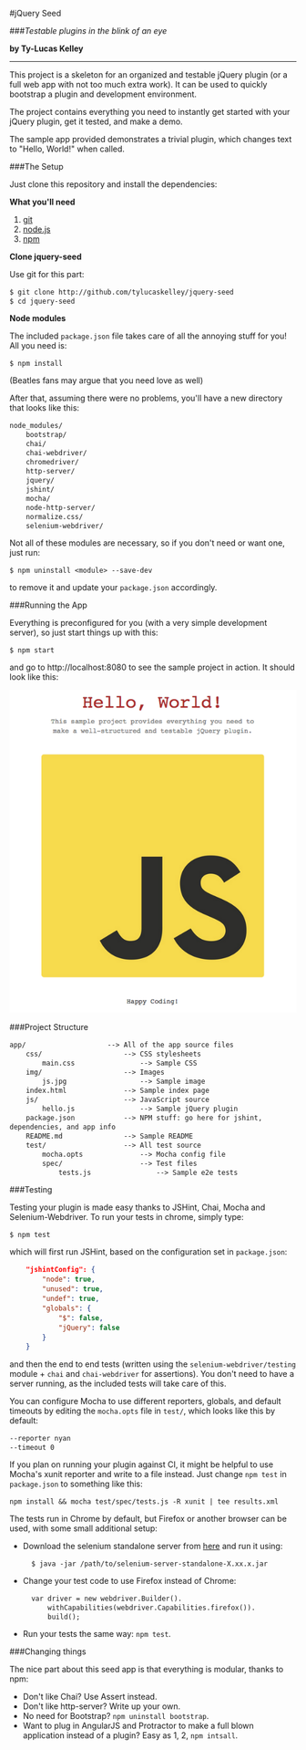 #jQuery Seed

###*Testable plugins in the blink of an eye*

**by Ty-Lucas Kelley**

---

This project is a skeleton for an organized and testable jQuery plugin (or a full web app with not too much extra work). 
It can be used to quickly bootstrap a plugin and development environment.

The project contains everything you need to instantly get started with your jQuery plugin, get it tested, and make a demo.

The sample app provided demonstrates a trivial plugin, which changes text to "Hello, World!" when called.

###The Setup

Just clone this repository and install the dependencies:

**What you'll need**

1. [git](http://git-scm.com/)
2. [node.js](http://nodejs.org/)
3. [npm](https://www.npmjs.org/)

**Clone jquery-seed**

Use git for this part:

    $ git clone http://github.com/tylucaskelley/jquery-seed
    $ cd jquery-seed

**Node modules**

The included `package.json` file takes care of all the annoying stuff for you! All you need is:

    $ npm install
    
(Beatles fans may argue that you need love as well)

After that, assuming there were no problems, you'll have a new directory that looks like this:

    node_modules/
        bootstrap/
        chai/
        chai-webdriver/
        chromedriver/
        http-server/
        jquery/
        jshint/
        mocha/
        node-http-server/
        normalize.css/
        selenium-webdriver/
        
Not all of these modules are necessary, so if you don't need or want one, just run:

    $ npm uninstall <module> --save-dev

to remove it and update your `package.json` accordingly.

###Running the App

Everything is preconfigured for you (with a very simple development server), so just start things up with this:

    $ npm start
    
and go to http://localhost:8080 to see the sample project in action. It should look like this:

![screenshot](./screenshot.png)

###Project Structure

    app/                    --> All of the app source files
        css/                    --> CSS stylesheets
            main.css                --> Sample CSS
        img/                    --> Images
            js.jpg                  --> Sample image
        index.html              --> Sample index page
        js/                     --> JavaScript source
            hello.js                --> Sample jQuery plugin
        package.json            --> NPM stuff: go here for jshint, dependencies, and app info
        README.md               --> Sample README
        test/                   --> All test source
            mocha.opts              --> Mocha config file
            spec/                   --> Test files
                tests.js                --> Sample e2e tests
                
###Testing

Testing your plugin is made easy thanks to JSHint, Chai, Mocha and Selenium-Webdriver. To run your tests in chrome, simply type:

    $ npm test
    
which will first run JSHint, based on the configuration set in `package.json`:

```json
    "jshintConfig": {
        "node": true,
        "unused": true,
        "undef": true,
        "globals": {
            "$": false,
            "jQuery": false
        }
    }
```

and then the end to end tests (written using the `selenium-webdriver/testing` module + `chai` and `chai-webdriver` for assertions). 
You don't need to have a server running, as the included tests will take care of this.

You can configure Mocha to use different reporters, globals, and default timeouts by editing the `mocha.opts` file in `test/`, which looks like this by default:

    --reporter nyan
    --timeout 0
    
If you plan on running your plugin against CI, it might be helpful to use Mocha's xunit reporter and write to a file instead. Just change `npm test` in `package.json` to something like this:

    npm install && mocha test/spec/tests.js -R xunit | tee results.xml

The tests run in Chrome by default, but Firefox or another browser can be used, with some small additional setup:

* Download the selenium standalone server from [here](http://selenium-release.storage.googleapis.com/index.html) and run it using:

        $ java -jar /path/to/selenium-server-standalone-X.xx.x.jar
     
* Change your test code to use Firefox instead of Chrome:

        var driver = new webdriver.Builder().
            withCapabilities(webdriver.Capabilities.firefox()).
            build();
     
* Run your tests the same way: `npm test`.

###Changing things

The nice part about this seed app is that everything is modular, thanks to npm:

* Don't like Chai? Use Assert instead.
* Don't like http-server? Write up your own.
* No need for Bootstrap? `npm uninstall bootstrap`.
* Want to plug in AngularJS and Protractor to make a full blown application instead of a plugin? Easy as 1, 2, `npm intsall`.